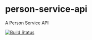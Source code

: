 # person-service-api
A Person Service API

[![Build Status](https://travis-ci.org/MarcelloTinoco/person-service-api.svg?branch=master)](https://travis-ci.org/MarcelloTinoco/person-service-api)
